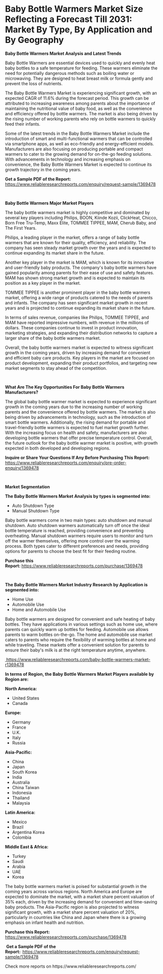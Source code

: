 <p><h1>Baby Bottle Warmers Market Size Reflecting a Forecast Till 2031: Market By Type, By Application and By Geography</h1></p><p><strong>Baby Bottle Warmers Market Analysis and Latest Trends</strong></p>
<p><p>Baby Bottle Warmers are essential devices used to quickly and evenly heat baby bottles to a safe temperature for feeding. These warmers eliminate the need for potentially dangerous methods such as boiling water or microwaving. They are designed to heat breast milk or formula gently and prevent the loss of nutrients.</p><p>The Baby Bottle Warmers Market is experiencing significant growth, with an expected CAGR of 11.6% during the forecast period. This growth can be attributed to increasing awareness among parents about the importance of maintaining the nutritional value of baby food, as well as the convenience and efficiency offered by bottle warmers. The market is also being driven by the rising number of working parents who rely on bottle warmers to quickly feed their infants.</p><p>Some of the latest trends in the Baby Bottle Warmers Market include the introduction of smart and multi-functional warmers that can be controlled via smartphone apps, as well as eco-friendly and energy-efficient models. Manufacturers are also focusing on producing portable and compact warmers to cater to the growing demand for on-the-go feeding solutions. With advancements in technology and increasing emphasis on convenience, the Baby Bottle Warmers Market is expected to continue its growth trajectory in the coming years.</p></p>
<p><strong>Get a Sample PDF of the Report:&nbsp;</strong> <a href="https://www.reliableresearchreports.com/enquiry/request-sample/1369478">https://www.reliableresearchreports.com/enquiry/request-sample/1369478</a></p>
<p>&nbsp;</p>
<p><strong>Baby Bottle Warmers Major Market Players</strong></p>
<p><p>The baby bottle warmers market is highly competitive and dominated by several key players including Philips, BOON, Kiinde Kozii, ClickHeat, Chicco, Born Free Tru-Temp, Maxx Elite, TOMMEE TIPPEE, MAM, Cherub Baby, and The First Years.</p><p>Philips, a leading player in the market, offers a range of baby bottle warmers that are known for their quality, efficiency, and reliability. The company has seen steady market growth over the years and is expected to continue expanding its market share in the future.</p><p>Another key player in the market is MAM, which is known for its innovative and user-friendly baby products. The company's baby bottle warmers have gained popularity among parents for their ease of use and safety features. MAM has shown strong market growth and is expected to maintain its position as a key player in the market.</p><p>TOMMEE TIPPEE is another prominent player in the baby bottle warmers market, offering a wide range of products catered to the needs of parents and infants. The company has seen significant market growth in recent years and is projected to continue expanding its market share in the future.</p><p>In terms of sales revenue, companies like Philips, TOMMEE TIPPEE, and MAM have reported impressive numbers, with revenue in the millions of dollars. These companies continue to invest in product innovation, marketing strategies, and expanding their distribution networks to capture a larger share of the baby bottle warmers market.</p><p>Overall, the baby bottle warmers market is expected to witness significant growth in the coming years, driven by increasing demand for convenient and efficient baby care products. Key players in the market are focused on product development, expanding their product portfolios, and targeting new market segments to stay ahead of the competition.</p></p>
<p>&nbsp;</p>
<p><strong>What Are The Key Opportunities For Baby Bottle Warmers Manufacturers?</strong></p>
<p><p>The global baby bottle warmer market is expected to experience significant growth in the coming years due to the increasing number of working parents and the convenience offered by bottle warmers. The market is also being driven by advancements in technology, such as the introduction of smart bottle warmers. Additionally, the rising demand for portable and travel-friendly bottle warmers is expected to fuel market growth further. With the increasing focus on health and safety, manufacturers are also developing bottle warmers that offer precise temperature control. Overall, the future outlook for the baby bottle warmer market is positive, with growth expected in both developed and developing regions.</p></p>
<p><strong>Inquire or Share Your Questions If Any Before Purchasing This Report:</strong> <a href="https://www.reliableresearchreports.com/enquiry/pre-order-enquiry/1369478">https://www.reliableresearchreports.com/enquiry/pre-order-enquiry/1369478</a></p>
<p>&nbsp;</p>
<p><strong>Market Segmentation</strong></p>
<p><strong>The Baby Bottle Warmers Market Analysis by types is segmented into:</strong></p>
<p><ul><li>Auto Shutdown Type</li><li>Manual Shutdown Type</li></ul></p>
<p><p>Baby bottle warmers come in two main types: auto shutdown and manual shutdown. Auto shutdown warmers automatically turn off once the ideal bottle temperature is reached, providing convenience and preventing overheating. Manual shutdown warmers require users to monitor and turn off the warmer themselves, offering more control over the warming process. Both types cater to different preferences and needs, providing options for parents to choose the best fit for their feeding routine.</p></p>
<p><strong>Purchase this Report:&nbsp;</strong><a href="https://www.reliableresearchreports.com/purchase/1369478">https://www.reliableresearchreports.com/purchase/1369478</a></p>
<p>&nbsp;</p>
<p><strong>The Baby Bottle Warmers Market Industry Research by Application is segmented into:</strong></p>
<p><ul><li>Home Use</li><li>Automobile Use</li><li>Home and Automobile Use</li></ul></p>
<p><p>Baby bottle warmers are designed for convenient and safe heating of baby bottles. They have applications in various settings such as home use, where parents can quickly warm up bottles for feeding. Automobile use allows parents to warm bottles on-the-go. The home and automobile use market caters to parents who require the flexibility of warming bottles at home and while traveling. These markets offer a convenient solution for parents to ensure their baby's milk is at the right temperature anytime, anywhere.</p></p>
<p><a href="https://www.reliableresearchreports.com/baby-bottle-warmers-market-r1369478">&nbsp;https://www.reliableresearchreports.com/baby-bottle-warmers-market-r1369478</a></p>
<p><strong>In terms of Region, the Baby Bottle Warmers Market Players available by Region are:</strong></p>
<p>
    <p> <strong> North America: </strong>
        <ul>
            <li>United States</li>
            <li>Canada</li>
        </ul>
        </p> 
    <p> <strong> Europe: </strong>
        <ul>
            <li>Germany</li>
            <li>France</li>
            <li>U.K.</li>
            <li>Italy</li>
            <li>Russia</li>
        </ul>
        </p> 
    <p> <strong> Asia-Pacific: </strong>
        <ul>
            <li>China</li>
            <li>Japan</li>
            <li>South Korea</li>
            <li>India</li>
            <li>Australia</li>
            <li>China Taiwan</li>
            <li>Indonesia</li>
            <li>Thailand</li>
            <li>Malaysia</li>
        </ul>
        </p> 
    <p> <strong> Latin America: </strong>
        <ul>
            <li>Mexico</li>
            <li>Brazil</li>
            <li>Argentina Korea</li>
            <li>Colombia</li>
        </ul>
        </p> 
    <p> <strong> Middle East & Africa: </strong>
        <ul>
            <li>Turkey</li>
            <li>Saudi</li>
            <li>Arabia</li>
            <li>UAE</li>
            <li>Korea</li>
        </ul>
    </p>
    </p>
<p><p>The baby bottle warmers market is poised for substantial growth in the coming years across various regions. North America and Europe are expected to dominate the market, with a market share percent valuation of 35% each, driven by the increasing demand for convenient and time-saving baby products. The Asia-Pacific region is also projected to witness significant growth, with a market share percent valuation of 20%, particularly in countries like China and Japan where there is a growing emphasis on infant health and nutrition.</p></p>
<p><strong>Purchase this Report: </strong><a href="https://www.reliableresearchreports.com/purchase/1369478">https://www.reliableresearchreports.com/purchase/1369478</a></p>
<p>&nbsp;<strong>Get a Sample PDF of the Report:&nbsp;&nbsp;</strong><a href="https://www.reliableresearchreports.com/enquiry/request-sample/1369478">https://www.reliableresearchreports.com/enquiry/request-sample/1369478</a></p>
<p><strong></strong></p>
<p>Check more reports on https://www.reliableresearchreports.com/</p>